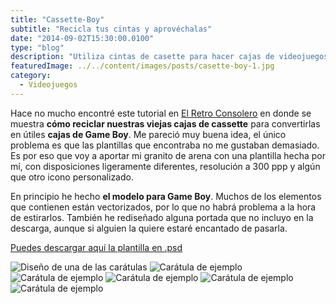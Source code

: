 ```yaml
---
title: "Cassette-Boy"
subtitle: "Recicla tus cintas y aprovéchalas"
date: "2014-09-02T15:30:00.0100"
type: "blog"
description: "Utiliza cintas de casette para hacer cajas de videojuegos de Game Boy"
featuredImage: ../../content/images/posts/casette-boy-1.jpg
category:
  - Videojuegos
---
```


Hace no mucho encontré este tutorial en [El Retro Consolero](http://elretroconsolero.blogspot.com/2013/08/cajas-de-casette-para-juegos-de-game.html#more) en donde se muestra **cómo reciclar nuestras viejas cajas de cassette** para convertirlas en útiles **cajas de Game Boy**. Me pareció muy buena idea, el único problema es que las plantillas que encontraba no me gustaban demasiado. Es por eso que voy a aportar mi granito de arena con una plantilla hecha por mí, con disposiciones ligeramente diferentes, resolución a 300 ppp y algún que otro icono personalizado.

En principio he hecho **el modelo para Game Boy**. Muchos de los elementos que contienen están vectorizados, por lo que no habrá problema a la hora de estirarlos. También he rediseñado alguna portada que no incluyo en la descarga, aunque si alguien la quiere estaré encantado de pasarla.

[Puedes descargar aquí la plantilla en .psd](https://www.icloud.com/iclouddrive/08HqG_yNPK3e9a3Ximb_1IoUw#Game_Boy_-_Plantilla)

![Diseño de una de las carátulas](../../content/images/posts/casette-boy-2.jpg)
![Carátula de ejemplo](../../content/images/posts/casette-boy-3.jpg)
![Carátula de ejemplo](../../content/images/posts/casette-boy-4.jpg)
![Carátula de ejemplo](../../content/images/posts/casette-boy-5.jpg)
![Carátula de ejemplo](../../content/images/posts/casette-boy-6.jpg)
![Carátula de ejemplo](../../content/images/posts/casette-boy-7.jpg)

